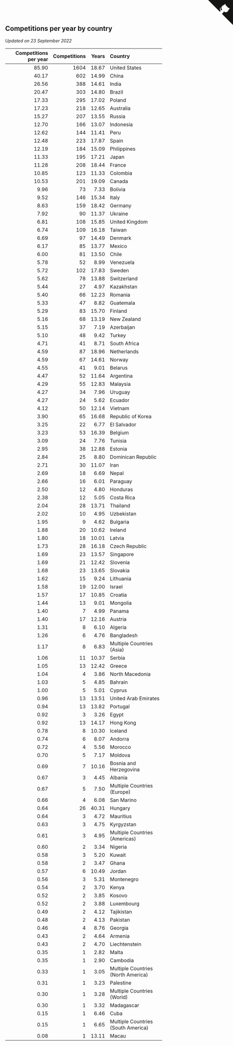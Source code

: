 ## Competitions per year by country

*Updated on 23 September 2022*

| Competitions per year | Competitions | Years | Country |
| ---: | ---: | ---: | :--- |
| 85.90 | 1604 | 18.67 | United States |
| 40.17 | 602 | 14.99 | China |
| 26.56 | 388 | 14.61 | India |
| 20.47 | 303 | 14.80 | Brazil |
| 17.33 | 295 | 17.02 | Poland |
| 17.23 | 218 | 12.65 | Australia |
| 15.27 | 207 | 13.55 | Russia |
| 12.70 | 166 | 13.07 | Indonesia |
| 12.62 | 144 | 11.41 | Peru |
| 12.48 | 223 | 17.87 | Spain |
| 12.19 | 184 | 15.09 | Philippines |
| 11.33 | 195 | 17.21 | Japan |
| 11.28 | 208 | 18.44 | France |
| 10.85 | 123 | 11.33 | Colombia |
| 10.53 | 201 | 19.09 | Canada |
| 9.96 | 73 | 7.33 | Bolivia |
| 9.52 | 146 | 15.34 | Italy |
| 8.63 | 159 | 18.42 | Germany |
| 7.92 | 90 | 11.37 | Ukraine |
| 6.81 | 108 | 15.85 | United Kingdom |
| 6.74 | 109 | 16.18 | Taiwan |
| 6.69 | 97 | 14.49 | Denmark |
| 6.17 | 85 | 13.77 | Mexico |
| 6.00 | 81 | 13.50 | Chile |
| 5.78 | 52 | 8.99 | Venezuela |
| 5.72 | 102 | 17.83 | Sweden |
| 5.62 | 78 | 13.88 | Switzerland |
| 5.44 | 27 | 4.97 | Kazakhstan |
| 5.40 | 66 | 12.23 | Romania |
| 5.33 | 47 | 8.82 | Guatemala |
| 5.29 | 83 | 15.70 | Finland |
| 5.16 | 68 | 13.19 | New Zealand |
| 5.15 | 37 | 7.19 | Azerbaijan |
| 5.10 | 48 | 9.42 | Turkey |
| 4.71 | 41 | 8.71 | South Africa |
| 4.59 | 87 | 18.96 | Netherlands |
| 4.59 | 67 | 14.61 | Norway |
| 4.55 | 41 | 9.01 | Belarus |
| 4.47 | 52 | 11.64 | Argentina |
| 4.29 | 55 | 12.83 | Malaysia |
| 4.27 | 34 | 7.96 | Uruguay |
| 4.27 | 24 | 5.62 | Ecuador |
| 4.12 | 50 | 12.14 | Vietnam |
| 3.90 | 65 | 16.68 | Republic of Korea |
| 3.25 | 22 | 6.77 | El Salvador |
| 3.23 | 53 | 16.39 | Belgium |
| 3.09 | 24 | 7.76 | Tunisia |
| 2.95 | 38 | 12.88 | Estonia |
| 2.84 | 25 | 8.80 | Dominican Republic |
| 2.71 | 30 | 11.07 | Iran |
| 2.69 | 18 | 6.69 | Nepal |
| 2.66 | 16 | 6.01 | Paraguay |
| 2.50 | 12 | 4.80 | Honduras |
| 2.38 | 12 | 5.05 | Costa Rica |
| 2.04 | 28 | 13.71 | Thailand |
| 2.02 | 10 | 4.95 | Uzbekistan |
| 1.95 | 9 | 4.62 | Bulgaria |
| 1.88 | 20 | 10.62 | Ireland |
| 1.80 | 18 | 10.01 | Latvia |
| 1.73 | 28 | 16.18 | Czech Republic |
| 1.69 | 23 | 13.57 | Singapore |
| 1.69 | 21 | 12.42 | Slovenia |
| 1.68 | 23 | 13.65 | Slovakia |
| 1.62 | 15 | 9.24 | Lithuania |
| 1.58 | 19 | 12.00 | Israel |
| 1.57 | 17 | 10.85 | Croatia |
| 1.44 | 13 | 9.01 | Mongolia |
| 1.40 | 7 | 4.99 | Panama |
| 1.40 | 17 | 12.16 | Austria |
| 1.31 | 8 | 6.10 | Algeria |
| 1.26 | 6 | 4.76 | Bangladesh |
| 1.17 | 8 | 6.83 | Multiple Countries (Asia) |
| 1.06 | 11 | 10.37 | Serbia |
| 1.05 | 13 | 12.42 | Greece |
| 1.04 | 4 | 3.86 | North Macedonia |
| 1.03 | 5 | 4.85 | Bahrain |
| 1.00 | 5 | 5.01 | Cyprus |
| 0.96 | 13 | 13.51 | United Arab Emirates |
| 0.94 | 13 | 13.82 | Portugal |
| 0.92 | 3 | 3.26 | Egypt |
| 0.92 | 13 | 14.17 | Hong Kong |
| 0.78 | 8 | 10.30 | Iceland |
| 0.74 | 6 | 8.07 | Andorra |
| 0.72 | 4 | 5.56 | Morocco |
| 0.70 | 5 | 7.17 | Moldova |
| 0.69 | 7 | 10.16 | Bosnia and Herzegovina |
| 0.67 | 3 | 4.45 | Albania |
| 0.67 | 5 | 7.50 | Multiple Countries (Europe) |
| 0.66 | 4 | 6.08 | San Marino |
| 0.64 | 26 | 40.31 | Hungary |
| 0.64 | 3 | 4.72 | Mauritius |
| 0.63 | 3 | 4.75 | Kyrgyzstan |
| 0.61 | 3 | 4.95 | Multiple Countries (Americas) |
| 0.60 | 2 | 3.34 | Nigeria |
| 0.58 | 3 | 5.20 | Kuwait |
| 0.58 | 2 | 3.47 | Ghana |
| 0.57 | 6 | 10.49 | Jordan |
| 0.56 | 3 | 5.31 | Montenegro |
| 0.54 | 2 | 3.70 | Kenya |
| 0.52 | 2 | 3.85 | Kosovo |
| 0.52 | 2 | 3.88 | Luxembourg |
| 0.49 | 2 | 4.12 | Tajikistan |
| 0.48 | 2 | 4.13 | Pakistan |
| 0.46 | 4 | 8.76 | Georgia |
| 0.43 | 2 | 4.64 | Armenia |
| 0.43 | 2 | 4.70 | Liechtenstein |
| 0.35 | 1 | 2.82 | Malta |
| 0.35 | 1 | 2.90 | Cambodia |
| 0.33 | 1 | 3.05 | Multiple Countries (North America) |
| 0.31 | 1 | 3.23 | Palestine |
| 0.30 | 1 | 3.28 | Multiple Countries (World) |
| 0.30 | 1 | 3.32 | Madagascar |
| 0.15 | 1 | 6.46 | Cuba |
| 0.15 | 1 | 6.65 | Multiple Countries (South America) |
| 0.08 | 1 | 13.11 | Macau |


<a href="https://github.com/JustinTimeCuber/wca_statistics" class="github-corner" aria-label="View source on Github"><svg width="80" height="80" viewBox="0 0 250 250" style="fill:#151513; color:#fff; position: absolute; top: 0; border: 0; right: 0;" aria-hidden="true"><path d="M0,0 L115,115 L130,115 L142,142 L250,250 L250,0 Z"></path><path d="M128.3,109.0 C113.8,99.7 119.0,89.6 119.0,89.6 C122.0,82.7 120.5,78.6 120.5,78.6 C119.2,72.0 123.4,76.3 123.4,76.3 C127.3,80.9 125.5,87.3 125.5,87.3 C122.9,97.6 130.6,101.9 134.4,103.2" fill="currentColor" style="transform-origin: 130px 106px;" class="octo-arm"></path><path d="M115.0,115.0 C114.9,115.1 118.7,116.5 119.8,115.4 L133.7,101.6 C136.9,99.2 139.9,98.4 142.2,98.6 C133.8,88.0 127.5,74.4 143.8,58.0 C148.5,53.4 154.0,51.2 159.7,51.0 C160.3,49.4 163.2,43.6 171.4,40.1 C171.4,40.1 176.1,42.5 178.8,56.2 C183.1,58.6 187.2,61.8 190.9,65.4 C194.5,69.0 197.7,73.2 200.1,77.6 C213.8,80.2 216.3,84.9 216.3,84.9 C212.7,93.1 206.9,96.0 205.4,96.6 C205.1,102.4 203.0,107.8 198.3,112.5 C181.9,128.9 168.3,122.5 157.7,114.1 C157.9,116.9 156.7,120.9 152.7,124.9 L141.0,136.5 C139.8,137.7 141.6,141.9 141.8,141.8 Z" fill="currentColor" class="octo-body"></path></svg></a><style>.github-corner:hover .octo-arm{animation:octocat-wave 560ms ease-in-out}@keyframes octocat-wave{0%,100%{transform:rotate(0)}20%,60%{transform:rotate(-25deg)}40%,80%{transform:rotate(10deg)}}@media (max-width:500px){.github-corner:hover .octo-arm{animation:none}.github-corner .octo-arm{animation:octocat-wave 560ms ease-in-out}}</style>
